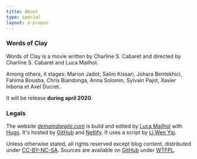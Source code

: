 ```yaml
---
title: About
type: special
layout: a-propos
---
```


### Words of Clay

Words of Clay is a movie written by Charline S. Cabaret and directed by Charline S. Cabaret and Luca Mailhol.

Among others, it stages: Marion Jadot, Salim Kissari, Johara Bentekhici, Fahima Bousba, Chris Biandonga, Anna Solomin, Sylvain Pajot, Xavier Inbona et Axel Ducret..

It will be release **during april 2020**.

### Legals

The website [*demaindargile.com*](https://demaindargile.com) is build and edited by [Luca Mailhol](https://lucamailhol.com) with [Hugo](https://gohugo.io). It's hosted by [GitHub](https://github.com/) and [Netlify](https://www.netlify.com). It uses a script by [Li Wen Yip](https://www.liwen.id.au/heg/).

Unless otherwise stated, all rights reserved except blog content, distributed under [CC-BY-NC-SA](https://creativecommons.org/licenses/by-nc-sa/3.0/fr/). Sources are available on [GitHub](https://github.com/lmailhol/demaindargile) under [WTFPL](http://www.wtfpl.net).
